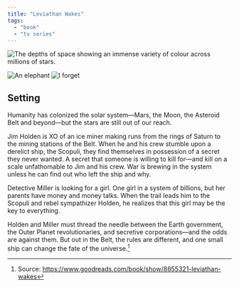 ```yaml
---
title: "Leviathan Wakes"
tags:
  - "book"
  - "tv series"
---
```

![The depths of space showing an immense variety of colour across millions of stars.](./src/media/jeremy-thomas-E0AHdsENmDg-unsplash.jpg "Space by Jeremy Thomas")

<picture>
    <source
      type="image/jxl"
      srcset="https://res.cloudinary.com/paulapplegate-com/image/upload/c_limit,w_50/f_jxl/daniel-akselrod-u2R935sC8ic-unsplash_lgcd44.jxl 50w,
  https://res.cloudinary.com/paulapplegate-com/image/upload/c_limit,w_562/f_jxl/daniel-akselrod-u2R935sC8ic-unsplash_lgcd44.jxl 562w,
  https://res.cloudinary.com/paulapplegate-com/image/upload/c_limit,w_918/f_jxl/daniel-akselrod-u2R935sC8ic-unsplash_lgcd44.jxl 918w,
  https://res.cloudinary.com/paulapplegate-com/image/upload/c_limit,w_1000/f_jxl/daniel-akselrod-u2R935sC8ic-unsplash_lgcd44.jxl 1000w,
  https://res.cloudinary.com/paulapplegate-com/image/upload/c_limit,w_2148/f_jxl/daniel-akselrod-u2R935sC8ic-unsplash_lgcd44.jxl 2148w"
      sizes="(max-width: 50px) 50px,
  (max-width: 562px) 562px,
  (max-width: 918px) 918px,
  (max-width: 1000px) 1000px,
  (max-width: 2148px) 2148px, 100vw"
    >
    <source
      type="image/avif"
      srcset="https://res.cloudinary.com/paulapplegate-com/image/upload/c_limit,w_50/f_jxl/daniel-akselrod-u2R935sC8ic-unsplash_lgcd44.jxl 50w,
  https://res.cloudinary.com/paulapplegate-com/image/upload/c_limit,w_562/f_jxl/daniel-akselrod-u2R935sC8ic-unsplash_lgcd44.jxl 562w,
  https://res.cloudinary.com/paulapplegate-com/image/upload/c_limit,w_918/f_jxl/daniel-akselrod-u2R935sC8ic-unsplash_lgcd44.jxl 918w,
  https://res.cloudinary.com/paulapplegate-com/image/upload/c_limit,w_1000/f_jxl/daniel-akselrod-u2R935sC8ic-unsplash_lgcd44.jxl 1000w,
  https://res.cloudinary.com/paulapplegate-com/image/upload/c_limit,w_2148/f_jxl/daniel-akselrod-u2R935sC8ic-unsplash_lgcd44.jxl 2148w"
      sizes="(max-width: 50px) 50px,
  (max-width: 562px) 562px,
  (max-width: 918px) 918px,
  (max-width: 1000px) 1000px,
  (max-width: 2148px) 2148px, 100vw"
    >
    <source
      type="image/jpeg"
      srcset="https://res.cloudinary.com/paulapplegate-com/image/upload/c_limit,w_50/f_jxl/daniel-akselrod-u2R935sC8ic-unsplash_lgcd44.jxl 50w,
  https://res.cloudinary.com/paulapplegate-com/image/upload/c_limit,w_562/f_jxl/daniel-akselrod-u2R935sC8ic-unsplash_lgcd44.jxl 562w,
  https://res.cloudinary.com/paulapplegate-com/image/upload/c_limit,w_918/f_jxl/daniel-akselrod-u2R935sC8ic-unsplash_lgcd44.jxl 918w,
  https://res.cloudinary.com/paulapplegate-com/image/upload/c_limit,w_1000/f_jxl/daniel-akselrod-u2R935sC8ic-unsplash_lgcd44.jxl 1000w,
  https://res.cloudinary.com/paulapplegate-com/image/upload/c_limit,w_2148/f_jxl/daniel-akselrod-u2R935sC8ic-unsplash_lgcd44.jxl 2148w"
      sizes="(max-width: 50px) 50px,
  (max-width: 562px) 562px,
  (max-width: 918px) 918px,
  (max-width: 1000px) 1000px,
  (max-width: 2148px) 2148px, 100vw"
    >
    <img
      src="https://res.cloudinary.com/paulapplegate-com/image/upload/c_limit,w_50/f_jxl/daniel-akselrod-u2R935sC8ic-unsplash_lgcd44.jxl"
      alt="An elephant"
    />
  </picture>


<picture>
    <source
      type="image/jxl"
      srcset="https://res.cloudinary.com/paulapplegate-com/image/upload/c_limit,w_50/f_jxl/daniel-akselrod-u2R935sC8ic-unsplash_lgcd44.jxl 50w,
  https://res.cloudinary.com/paulapplegate-com/image/upload/c_limit,w_562/f_jxl/daniel-akselrod-u2R935sC8ic-unsplash_lgcd44.jxl 562w,
  https://res.cloudinary.com/paulapplegate-com/image/upload/c_limit,w_918/f_jxl/daniel-akselrod-u2R935sC8ic-unsplash_lgcd44.jxl 918w,
  https://res.cloudinary.com/paulapplegate-com/image/upload/c_limit,w_1000/f_jxl/daniel-akselrod-u2R935sC8ic-unsplash_lgcd44.jxl 1000w,
  https://res.cloudinary.com/paulapplegate-com/image/upload/c_limit,w_2148/f_jxl/daniel-akselrod-u2R935sC8ic-unsplash_lgcd44.jxl 2148w"
      sizes="(max-width: 50px) 50px,
  (max-width: 562px) 562px,
  (max-width: 918px) 918px,
  (max-width: 1000px) 1000px,
  (max-width: 2148px) 2148px, 100vw"
    >
    <source
      type="image/avif"
      srcset="https://res.cloudinary.com/paulapplegate-com/image/upload/c_limit,w_50/f_jxl/daniel-akselrod-u2R935sC8ic-unsplash_lgcd44.jxl 50w,
  https://res.cloudinary.com/paulapplegate-com/image/upload/c_limit,w_562/f_jxl/daniel-akselrod-u2R935sC8ic-unsplash_lgcd44.jxl 562w,
  https://res.cloudinary.com/paulapplegate-com/image/upload/c_limit,w_918/f_jxl/daniel-akselrod-u2R935sC8ic-unsplash_lgcd44.jxl 918w,
  https://res.cloudinary.com/paulapplegate-com/image/upload/c_limit,w_1000/f_jxl/daniel-akselrod-u2R935sC8ic-unsplash_lgcd44.jxl 1000w,
  https://res.cloudinary.com/paulapplegate-com/image/upload/c_limit,w_2148/f_jxl/daniel-akselrod-u2R935sC8ic-unsplash_lgcd44.jxl 2148w"
      sizes="(max-width: 50px) 50px,
  (max-width: 562px) 562px,
  (max-width: 918px) 918px,
  (max-width: 1000px) 1000px,
  (max-width: 2148px) 2148px, 100vw"
    >
    <source
      type="image/jpeg"
      srcset="https://res.cloudinary.com/paulapplegate-com/image/upload/c_limit,w_50/f_jxl/daniel-akselrod-u2R935sC8ic-unsplash_lgcd44.jxl 50w,
  https://res.cloudinary.com/paulapplegate-com/image/upload/c_limit,w_562/f_jxl/daniel-akselrod-u2R935sC8ic-unsplash_lgcd44.jxl 562w,
  https://res.cloudinary.com/paulapplegate-com/image/upload/c_limit,w_918/f_jxl/daniel-akselrod-u2R935sC8ic-unsplash_lgcd44.jxl 918w,
  https://res.cloudinary.com/paulapplegate-com/image/upload/c_limit,w_1000/f_jxl/daniel-akselrod-u2R935sC8ic-unsplash_lgcd44.jxl 1000w,
  https://res.cloudinary.com/paulapplegate-com/image/upload/c_limit,w_2148/f_jxl/daniel-akselrod-u2R935sC8ic-unsplash_lgcd44.jxl 2148w"
      sizes="(max-width: 50px) 50px,
  (max-width: 562px) 562px,
  (max-width: 918px) 918px,
  (max-width: 1000px) 1000px,
  (max-width: 2148px) 2148px, 100vw"
    >
    <img
      src="https://res.cloudinary.com/paulapplegate-com/image/upload/c_limit,w_50/f_jxl/daniel-akselrod-u2R935sC8ic-unsplash_lgcd44.jxl"
      alt="I forget"
    />
  </picture>

## Setting

Humanity has colonized the solar system—Mars, the Moon, the Asteroid Belt and beyond—but the stars are still out of our reach.

Jim Holden is XO of an ice miner making runs from the rings of Saturn to the mining stations of the Belt. When he and his crew stumble upon a derelict ship, the Scopuli, they find themselves in possession of a secret they never wanted. A secret that someone is willing to kill for—and kill on a scale unfathomable to Jim and his crew. War is brewing in the system unless he can find out who left the ship and why.

Detective Miller is looking for a girl. One girl in a system of billions, but her parents have money and money talks. When the trail leads him to the Scopuli and rebel sympathizer Holden, he realizes that this girl may be the key to everything.

Holden and Miller must thread the needle between the Earth government, the Outer Planet revolutionaries, and secretive corporations—and the odds are against them. But out in the Belt, the rules are different, and one small ship can change the fate of the universe.[^1]

[^1]: Source: https://www.goodreads.com/book/show/8855321-leviathan-wakes